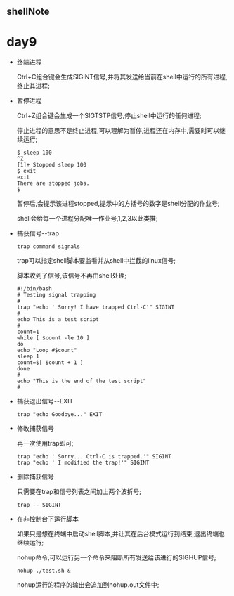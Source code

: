 ## shellNote
# day9

* 终端进程

	Ctrl+C组合键会生成SIGINT信号,并将其发送给当前在shell中运行的所有进程,终止其进程;

* 暂停进程

	Ctrl+Z组合键会生成一个SIGTSTP信号,停止shell中运行的任何进程;

	停止进程的意思不是终止进程,可以理解为暂停,进程还在内存中,需要时可以继续运行;

	```
	$ sleep 100
	^Z
	[1]+ Stopped sleep 100
	$ exit
	exit
	There are stopped jobs.
	$
	```

	暂停后,会提示该进程stopped,提示中的方括号的数字是shell分配的作业号;

	shell会给每一个进程分配唯一作业号,1,2,3以此类推;

* 捕获信号--trap

	`trap command signals`

	trap可以指定shell脚本要监看并从shell中拦截的linux信号;

	脚本收到了信号,该信号不再由shell处理;

	```
	#!/bin/bash
	# Testing signal trapping
	#
	trap "echo ' Sorry! I have trapped Ctrl-C'" SIGINT
	#
	echo This is a test script
	#
	count=1
	while [ $count -le 10 ]
	do
	echo "Loop #$count"
	sleep 1
	count=$[ $count + 1 ]
	done
	#
	echo "This is the end of the test script"
	#
	```

* 捕获退出信号--EXIT

	`trap "echo Goodbye..." EXIT`	

* 修改捕获信号

	再一次使用trap即可;

	```
	trap "echo ' Sorry... Ctrl-C is trapped.'" SIGINT
	trap "echo ' I modified the trap!'" SIGINT
	```

* 删除捕获信号

	只需要在trap和信号列表之间加上两个波折号;

	`trap -- SIGINT`

* 在非控制台下运行脚本

	如果只是想在终端中启动shell脚本,并让其在后台模式运行到结束,退出终端也继续运行;

	nohup命令,可以运行另一个命令来阻断所有发送给该进行的SIGHUP信号;

	`nohup ./test.sh &`

	nohup运行的程序的输出会追加到nohup.out文件中;
